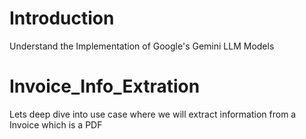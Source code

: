 # Introduction
Understand the Implementation of Google's Gemini LLM Models

# Invoice_Info_Extration
Lets deep dive into use case where we will extract information from a Invoice which is a PDF
